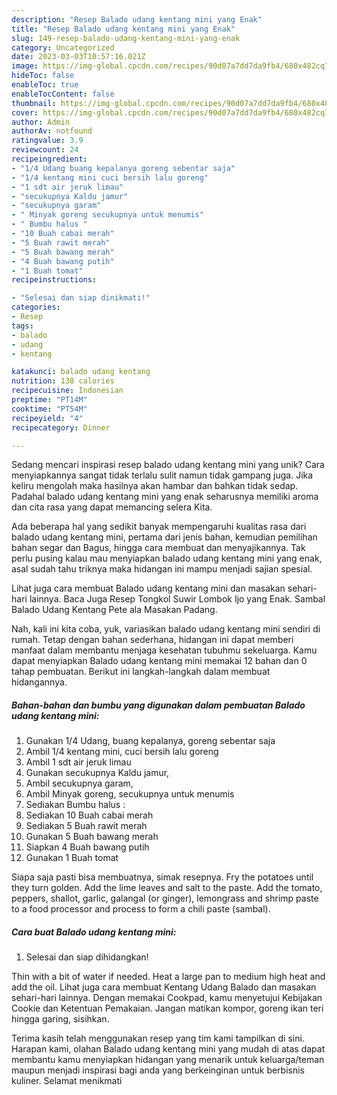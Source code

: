 ```yaml
---
description: "Resep Balado udang kentang mini yang Enak"
title: "Resep Balado udang kentang mini yang Enak"
slug: 149-resep-balado-udang-kentang-mini-yang-enak
category: Uncategorized
date: 2023-03-03T10:57:16.021Z
image: https://img-global.cpcdn.com/recipes/90d07a7dd7da9fb4/680x482cq70/balado-udang-kentang-mini-foto-resep-utama.jpg
hideToc: false
enableToc: true
enableTocContent: false
thumbnail: https://img-global.cpcdn.com/recipes/90d07a7dd7da9fb4/680x482cq70/balado-udang-kentang-mini-foto-resep-utama.jpg
cover: https://img-global.cpcdn.com/recipes/90d07a7dd7da9fb4/680x482cq70/balado-udang-kentang-mini-foto-resep-utama.jpg
author: Admin
authorAv: notfound
ratingvalue: 3.9
reviewcount: 24
recipeingredient:
- "1/4 Udang buang kepalanya goreng sebentar saja"
- "1/4 kentang mini cuci bersih lalu goreng"
- "1 sdt air jeruk limau"
- "secukupnya Kaldu jamur"
- "secukupnya garam"
- " Minyak goreng secukupnya untuk menumis"
- " Bumbu halus "
- "10 Buah cabai merah"
- "5 Buah rawit merah"
- "5 Buah bawang merah"
- "4 Buah bawang putih"
- "1 Buah tomat"
recipeinstructions:

- "Selesai dan siap dinikmati!"
categories:
- Resep
tags:
- balado
- udang
- kentang

katakunci: balado udang kentang 
nutrition: 138 calories
recipecuisine: Indonesian
preptime: "PT14M"
cooktime: "PT54M"
recipeyield: "4"
recipecategory: Dinner

---
```





Sedang mencari inspirasi resep balado udang kentang mini yang unik? Cara menyiapkannya sangat tidak terlalu sulit namun tidak gampang juga. Jika keliru mengolah maka hasilnya akan hambar dan bahkan tidak sedap. Padahal balado udang kentang mini yang enak seharusnya memiliki aroma dan cita rasa yang dapat memancing selera Kita.





Ada beberapa hal yang sedikit banyak mempengaruhi kualitas rasa dari balado udang kentang mini, pertama dari jenis bahan, kemudian pemilihan bahan segar dan Bagus, hingga cara membuat dan menyajikannya. Tak perlu pusing kalau mau menyiapkan balado udang kentang mini yang enak,      asal sudah tahu triknya maka hidangan ini mampu menjadi sajian spesial.














Lihat juga cara membuat Balado udang kentang mini dan masakan sehari-hari lainnya. Baca Juga Resep Tongkol Suwir Lombok Ijo yang Enak. Sambal Balado Udang Kentang Pete ala Masakan Padang.






Nah, kali ini kita coba, yuk, variasikan balado udang kentang mini sendiri di rumah. Tetap dengan bahan sederhana, hidangan ini dapat memberi manfaat dalam membantu menjaga kesehatan tubuhmu sekeluarga. Kamu dapat menyiapkan Balado udang kentang mini memakai 12 bahan dan 0 tahap pembuatan. Berikut ini langkah-langkah dalam membuat hidangannya.

<!--inarticleads1-->

##### Bahan-bahan dan bumbu yang digunakan dalam pembuatan Balado udang kentang mini:

1. Gunakan 1/4 Udang, buang kepalanya, goreng sebentar saja
1. Ambil 1/4 kentang mini, cuci bersih lalu goreng
1. Ambil 1 sdt air jeruk limau
1. Gunakan secukupnya Kaldu jamur,
1. Ambil secukupnya garam,
1. Ambil  Minyak goreng, secukupnya untuk menumis
1. Sediakan  Bumbu halus :
1. Sediakan 10 Buah cabai merah
1. Sediakan 5 Buah rawit merah
1. Gunakan 5 Buah bawang merah
1. Siapkan 4 Buah bawang putih
1. Gunakan 1 Buah tomat


Siapa saja pasti bisa membuatnya, simak resepnya. Fry the potatoes until they turn golden. Add the lime leaves and salt to the paste. Add the tomato, peppers, shallot, garlic, galangal (or ginger), lemongrass and shrimp paste to a food processor and process to form a chili paste (sambal). 

<!--inarticleads2-->

##### Cara buat Balado udang kentang mini:


1. Selesai dan siap dihidangkan!

Thin with a bit of water if needed. Heat a large pan to medium high heat and add the oil. Lihat juga cara membuat Kentang Udang Balado dan masakan sehari-hari lainnya. Dengan memakai Cookpad, kamu menyetujui Kebijakan Cookie dan Ketentuan Pemakaian. Jangan matikan kompor, goreng ikan teri hingga garing, sisihkan. 

Terima kasih telah menggunakan resep yang tim kami tampilkan di sini. Harapan kami, olahan Balado udang kentang mini yang mudah di atas dapat membantu kamu menyiapkan hidangan yang menarik untuk keluarga/teman maupun menjadi inspirasi bagi anda yang berkeinginan untuk berbisnis kuliner. Selamat menikmati
